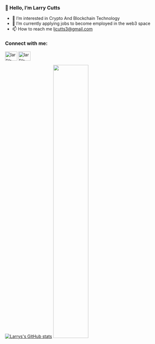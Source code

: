 ### 👋 Hello, I’m Larry Cutts


- 👀 I’m interested in Crypto And Blockchain Technology
- 🌱 I’m currently applying jobs to become employed in the web3 space
- 📫 How to reach me ljcutts3@gmail.com

<!---
ljcutts/ljcutts is a ✨ special ✨ repository because its `README.md` (this file) appears on your GitHub profile.
You can click the Preview link to take a look at your changes.
--->

<h3 align="left">Connect with me:</h3>
<p align="left">
<a href="https://twitter.com/LarryCutts6" target="blank"><img align="center" src="https://raw.githubusercontent.com/ljcutts/github-profile-readme-generator/master/src/images/icons/Social/twitter.svg" alt="larry-cutts" height="30" width="40" /></a>
<a href="https://www.linkedin.com/in/larry-cutts-742406169/" target="blank"><img align="center" src="https://raw.githubusercontent.com/ljcutts/github-profile-readme-generator/master/src/images/icons/Social/linked-in-alt.svg" alt="larry-cutts" height="30" width="40" /></a>
</p>


[![Larrys's GitHub stats](https://github-readme-stats.vercel.app/api?username=ljcutts)](https://github.com/ljcutts/github-readme-stats)
 <img width="48%" src="https://github-readme-streak-stats.herokuapp.com/?user=ljcutts" />
